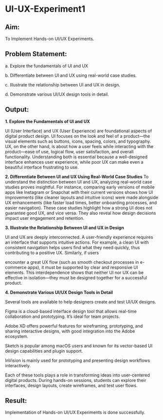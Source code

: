 # UI-UX-Experiment1

## Aim:

To Implement Hands-on UI/UX Experiments.

## Problem Statement:

a. Explore the fundamentals of UI and UX 

b. Differentiate between UI and UX using real-world case studies.

c. Illustrate the relationship between UI and UX in design.

d. Demonstrate various UI/UX design tools in detail.


## Output:

**1. Explore the Fundamentals of UI and UX**

UI (User Interface) and UX (User Experience) are foundational aspects of digital product design. UI focuses on the look and feel of a product—the visual elements such as buttons, icons, spacing, colors, and typography. UX, on the other hand, is about how a user feels while interacting with the product—ease of use, logical flow, user satisfaction, and overall functionality. Understanding both is essential because a well-designed interface enhances user experience, while poor UX can make even a beautiful interface frustrating to use.

**2. Differentiate Between UI and UX Using Real-World Case Studies**
To understand the distinction between UI and UX, analyzing real-world case studies proves insightful. For instance, comparing early versions of mobile apps like Instagram or Snapchat with their current versions shows how UI improvements (like cleaner layouts and intuitive icons) were made alongside UX enhancements (like faster load times, better onboarding processes, and easier navigation). These case studies highlight how a strong UI does not guarantee good UX, and vice versa. They also reveal how design decisions impact user engagement and retention.

**3. Illustrate the Relationship Between UI and UX in Design**

UI and UX are deeply interconnected. A user-friendly experience requires an interface that supports intuitive actions. For example, a clean UI with consistent navigation helps users find what they need quickly, thus contributing to a positive UX. Similarly, if users 

encounter a great UX flow (such as smooth checkout processes in e-commerce apps), it must be supported by clear and responsive UI elements. This interdependence shows that neither UI nor UX can be effective in isolation—they must be designed together for a successful product.

**4. Demonstrate Various UI/UX Design Tools in Detail**

Several tools are available to help designers create and test UI/UX designs.

Figma is a cloud-based interface design tool that allows real-time collaboration and prototyping. It’s ideal for team projects.

Adobe XD offers powerful features for wireframing, prototyping, and sharing interactive designs, with good integration into the Adobe ecosystem.

Sketch is popular among macOS users and known for its vector-based UI design capabilities and plugin support.

InVision is mainly used for prototyping and presenting design workflows interactively.

 Each of these tools plays a role in transforming ideas into user-centered digital products. During hands-on sessions, students can explore their interfaces, design layouts, create wireframes, and test user flows.

## Result:

Implementation of Hands-on UI/UX Experiments is done successfully.
